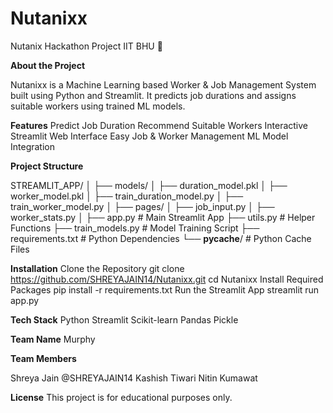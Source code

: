 # Nutanixx
Nutanix Hackathon Project IIT BHU 🚀

**About the Project**

Nutanixx is a Machine Learning based Worker & Job Management System built using Python and Streamlit. It predicts job durations and assigns suitable workers using trained ML models.

**Features**
Predict Job Duration
Recommend Suitable Workers
Interactive Streamlit Web Interface
Easy Job & Worker Management
ML Model Integration

**Project Structure**

STREAMLIT_APP/
│
├── models/
│   ├── duration_model.pkl
│   ├── worker_model.pkl
│   ├── train_duration_model.py
│   ├── train_worker_model.py
│
├── pages/
│   ├── job_input.py
│   ├── worker_stats.py
│
├── app.py                  # Main Streamlit App
├── utils.py                # Helper Functions
├── train_models.py         # Model Training Script
├── requirements.txt        # Python Dependencies
└── __pycache__/            # Python Cache Files

**Installation**
Clone the Repository
git clone https://github.com/SHREYAJAIN14/Nutanixx.git
cd Nutanixx
   Install Required Packages
   pip install -r requirements.txt
   Run the Streamlit App
   streamlit run app.py

**Tech Stack**
Python
Streamlit
Scikit-learn
Pandas
Pickle

**Team Name**
Murphy

**Team Members**

Shreya Jain	@SHREYAJAIN14
Kashish Tiwari
Nitin Kumawat

**License**
This project is for educational purposes only.
